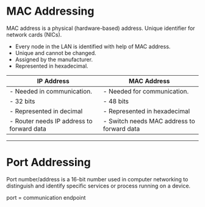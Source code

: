 # MAC Addressing

MAC address is a physical (hardware-based) address. Unique identifier for network cards (NICs).

- Every node in the LAN is identified with help of MAC address.
- Unique and cannot be changed.
- Assigned by the manufacturer.
- Represented in hexadecimal.

| IP Address                                | MAC Address                                |
| ----------------------------------------- | ------------------------------------------ |
| - Needed in communication.                | - Needed for communication.                |
| - 32 bits                                 | - 48 bits                                  |
| - Represented in decimal                  | - Represented in hexadecimal               |
| - Router needs IP address to forward data | - Switch needs MAC address to forward data |

---

# Port Addressing

Port number/address is a 16-bit number used in computer networking to distinguish and identify specific services or process running on a device. 

port = communication endpoint
